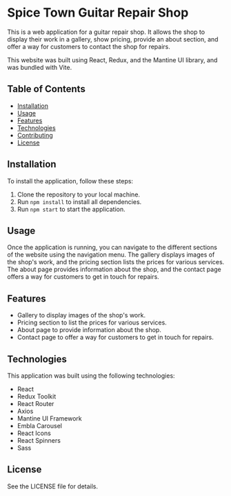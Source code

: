 # Spice Town Guitar Repair Shop

This is a web application for a guitar repair shop. It allows the shop to display their work in a gallery, show pricing, provide an about section, and offer a way for customers to contact the shop for repairs.

This website was built using React, Redux, and the Mantine UI library, and was bundled with Vite.

## Table of Contents
- [Installation](#installation)
- [Usage](#usage)
- [Features](#features)
- [Technologies](#technologies)
- [Contributing](#contributing)
- [License](#license)

## Installation
To install the application, follow these steps:

1. Clone the repository to your local machine.
2. Run `npm install` to install all dependencies.
3. Run `npm start` to start the application.

## Usage
Once the application is running, you can navigate to the different sections of the website using the navigation menu. The gallery displays images of the shop's work, and the pricing section lists the prices for various services. The about page provides information about the shop, and the contact page offers a way for customers to get in touch for repairs.

## Features
- Gallery to display images of the shop's work.
- Pricing section to list the prices for various services.
- About page to provide information about the shop.
- Contact page to offer a way for customers to get in touch for repairs.

## Technologies
This application was built using the following technologies:

- React
- Redux Toolkit
- React Router
- Axios
- Mantine UI Framework
- Embla Carousel
- React Icons
- React Spinners
- Sass

## License
See the LICENSE file for details.
